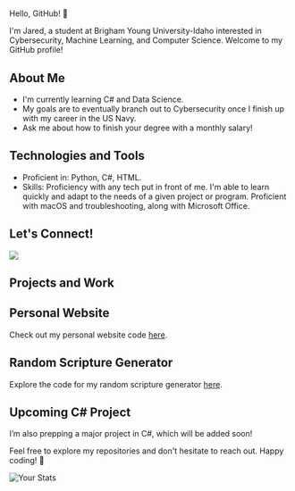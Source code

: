 # <Jared Rice>

Hello, GitHub! 👋

I'm Jared, a student at Brigham Young University-Idaho interested in Cybersecurity, Machine Learning, and Computer Science. Welcome to my GitHub profile!

## About Me

- I'm currently learning C# and Data Science. 
- My goals are to eventually branch out to Cybersecurity once I finish up with my career in the US Navy. 
- Ask me about how to finish your degree with a monthly salary!

## Technologies and Tools

- Proficient in: Python, C#, HTML.
- Skills: Proficiency with any tech put in front of me. I'm able to learn quickly and adapt to the needs of a given project or program. Proficient with macOS and troubleshooting, along with Microsoft Office. 
## Let's Connect!

[![](https://img.shields.io/badge/LinkedIn-blue?style=for-the-badge&logo=linkedin&logoColor=white)](https://www.linkedin.com/in/jared-rice-337a60354) 

## Projects and Work

## Personal Website
Check out my personal website code [here](https://github.com/jaredsrice/wdd130/tree/main/personalwebsite).

## Random Scripture Generator
Explore the code for my random scripture generator [here](https://github.com/jaredsrice/CSE111/tree/main/personal%20projects).

## Upcoming C# Project
I’m also prepping a major project in C#, which will be added soon!


Feel free to explore my repositories and don't hesitate to reach out. Happy coding! 🚀

![Your Stats](https://github-readme-stats.vercel.app/api?username=jaredsrice&show_icons=true&count_private=true&hide=prs&theme=radical)
